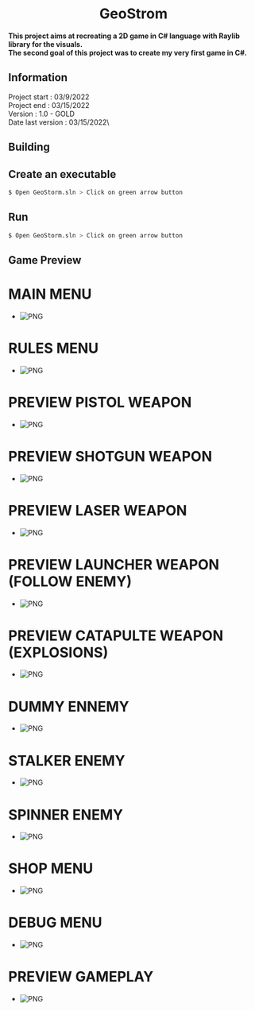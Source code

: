 <div align="center">

# GeoStrom
</div>

**This project aims at recreating a 2D game in C# language with Raylib library for the visuals.**<br/>
**The second goal of this project was to create my very first game in C#.**

## Information
Project start : 03/9/2022\
Project end : 03/15/2022\
Version : 1.0 - GOLD\
Date last version : 03/15/2022\

## Building
## Create an executable
```sh
$ Open GeoStorm.sln > Click on green arrow button
```
## Run
```sh
$ Open GeoStorm.sln > Click on green arrow button
```
## Game Preview
# MAIN MENU
- ![PNG](./screenshots/mainMenu.png)
# RULES MENU
- ![PNG](./screenshots/rules.png)

# PREVIEW PISTOL WEAPON
- ![PNG](./screenshots/pistol.png)
# PREVIEW SHOTGUN WEAPON
- ![PNG](./screenshots/shotgun.png)
# PREVIEW LASER WEAPON
- ![PNG](./screenshots/laser.png)
# PREVIEW LAUNCHER WEAPON (FOLLOW ENEMY)
- ![PNG](./screenshots/launcher.png)
# PREVIEW CATAPULTE WEAPON (EXPLOSIONS)
- ![PNG](./screenshots/catapulte.png)

# DUMMY ENNEMY
- ![PNG](./screenshots/dummy.png)
# STALKER ENEMY
- ![PNG](./screenshots/stalker.png)
# SPINNER ENEMY
- ![PNG](./screenshots/spinner.png)

# SHOP MENU
- ![PNG](./screenshots/shop.png)
# DEBUG MENU
- ![PNG](./screenshots/debugMenu.png)
# PREVIEW GAMEPLAY
- ![PNG](./screenshots/game.png)
